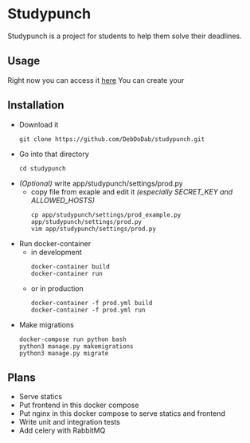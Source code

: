 # Studypunch

Studypunch is a project for students to help them solve their deadlines.

## Usage

Right now you can access it [here](http://api.vadi.tel)
You can create your 

## Installation
* Download it
    ```
    git clone https://github.com/DebDoDab/studypunch.git
    ```
* Go into that directory
    ```
    cd studypunch
    ```
* _(Optional)_ write app/studypunch/settings/prod.py
    * copy file from exaple and edit it _(especially SECRET_KEY and ALLOWED_HOSTS)_
        ```
        cp app/studypunch/settings/prod_example.py app/studypunch/settings/prod.py
        vim app/studypunch/settings/prod.py
        ```
* Run docker-container
    * in development 
        ```
        docker-container build
        docker-container run
        ```
    * or in production
        ```
        docker-container -f prod.yml build
        docker-container -f prod.yml run
        ```
* Make migrations
    ```
    docker-compose run python bash
    python3 manage.py makemigrations
    python3 manage.py migrate 
    ```
  
## Plans
* Serve statics
* Put frontend in this docker compose
* Put nginx in this docker compose to serve statics and frontend
* Write unit and integration tests
* Add celery with RabbitMQ